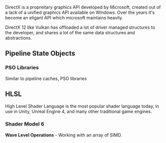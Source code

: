 DirectX is a propreitary graphics API developed by Microsoft, created out of a lack of a unified graphics API available on Windows. Over the years it's become an eligant API which microsoft maintains heavily.

DirectX 12 like Vulkan has offloaded a lot of driver managed structures to the developer, and shares a lot of the same data structures and abstractions. 

## Pipeline State Objects

### PSO Libraries

Similar to pipeline caches, PSO libraries

## HLSL

High Level Shader Language is the most popular shader language today, in use in Unity, Unreal Engine 4, and many other traditional game engines.

### Shader Model 6

**Wave Level Operations** - Working with an array of SIMD.